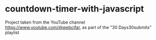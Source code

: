 # countdown-timer-with-javascript
Project taken from the YouTube channel https://www.youtube.com/@webcifar, as part of the "30 Days30submits" playlist
